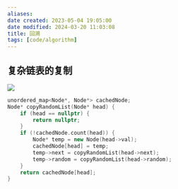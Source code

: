 ```yaml
---
aliases: 
date created: 2023-05-04 19:05:00
date modified: 2024-03-20 11:03:08
title: 回溯
tags: [code/algorithm]
---
```


## 复杂链表的复制

![](https://assets.leetcode-cn.com/aliyun-lc-upload/uploads/2020/01/09/e1.png)

```C++
unordered_map<Node*, Node*> cachedNode;
Node* copyRandomList(Node* head) {
	if (head == nullptr) {
		return nullptr;
	}
	if (!cachedNode.count(head)) {
		Node* temp = new Node(head->val);
		cachedNode[head] = temp;
		temp->next = copyRandomList(head->next);
		temp->random = copyRandomList(head->random);
	}
	return cachedNode[head];
}
```